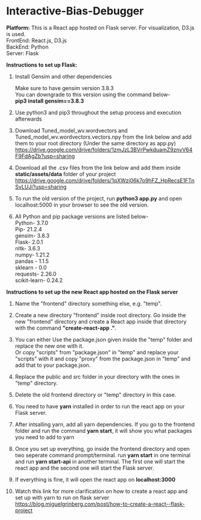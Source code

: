 # Interactive-Bias-Debugger

**Platform:**
This is a React app hosted on Flask server. For visualization, D3.js is used.<br />
FrontEnd: React.js, D3.js <br />
BackEnd: Python <br />
Server: Flask <br />

**Instructions to set up Flask:**

1. Install Gensim and other dependencies

   Make sure to have gensim version 3.8.3 <br />
   You can downgrade to this version using the command below- <br />
   **pip3 install gensim==3.8.3**

2. Use python3 and pip3 throughout the setup process and execution afterwards

3. Download Tuned_model_wv.wordvectors and Tuned_model_wv.wordvectors.vectors.npy from the link below and add
   them to your root directory (Under the same directory as app.py) <br />
   https://drive.google.com/drive/folders/1zmJzL3BVrPwkduamZ9znvV64F9FdAgZb?usp=sharing

4. Download all the .csv files from the link below and add them inside **static/assets/data** folder of your project <br />
   https://drive.google.com/drive/folders/1qXWzj06k7o9hFZ_HpRecsE1FTnSvLUJi?usp=sharing

5. To run the old version of the project, run **python3 app.py** and open localhost:5000 in your browser to see the old version.

6. All Python and pip package versions are listed below- <br />
   Python- 3.7.0 <br />
   Pip- 21.2.4 <br />
   gensim- 3.8.3 <br />
   Flask- 2.0.1 <br />
   nltk- 3.6.3 <br />
   numpy- 1.21.2 <br />
   pandas - 1.1.5 <br />
   sklearn - 0.0 <br />
   requests- 2.26.0 <br />
   scikit-learn- 0.24.2 <br />

**Instructions to set up the new React app hosted on the Flask server**

1.  Name the "frontend" directory something else, e.g. "temp".

2.  Create a new directory "frontend" inside root directory. Go inside the new "frontend" directory and create a React app inside that directory
    with the command **"create-react-app ."**.
3.  You can either Use the package.json given inside the "temp" folder and replace the new one with it. <br/>
    Or copy "scripts" from "package.json" in "temp" and replace your "scripts" with it and copy "proxy" from the package.json in "temp" and add that to your package.json.
4.  Replace the public and src folder in your directory with the ones in "temp" directory.
5.  Delete the old frontend directory or "temp" directory in this case.
6.  You need to have **yarn** installed in order to run the react app on your Flask server.
7.  After intsalling yarn, add all yarn dependencies.
    If you go to the frontend folder and run the command **yarn start**, it will show you what packages you need to add to yarn
8.  Once you set up everything, go inside the frontend directory and open two seperate command prompt/terminal.
    run **yarn start** in one terminal and run **yarn start-api** in another terminal.
    The first one will start the react app and the second one will start the Flask server.
9.  If everything is fine, it will open the react app on **localhost:3000**

10. Watch this link for more clarification on how to create a react app and set up with yarn to run on flask server
    https://blog.miguelgrinberg.com/post/how-to-create-a-react--flask-project
